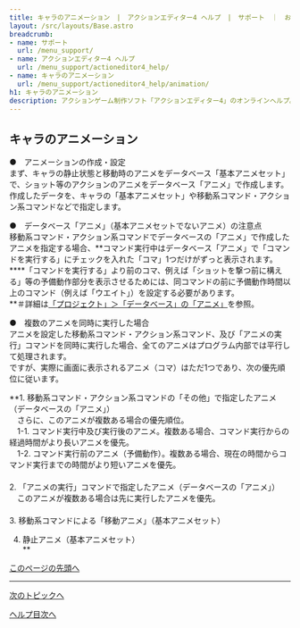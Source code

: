 ```yaml
---
title: キャラのアニメーション　|　アクションエディター4 ヘルプ　|　サポート　｜　おもしろゲーム神殿
layout: /src/layouts/Base.astro
breadcrumb:
- name: サポート
  url: /menu_support/
- name: アクションエディター4 ヘルプ
  url: /menu_support/actioneditor4_help/
- name: キャラのアニメーション
  url: /menu_support/actioneditor4_help/animation/
h1: キャラのアニメーション
description: アクションゲーム制作ソフト「アクションエディター4」のオンラインヘルプ。「キャラのアニメーション」は「おもしろゲーム神殿」内のページです
---
```


## キャラのアニメーション

●　アニメーションの作成・設定  
まず、キャラの静止状態と移動時のアニメをデータベース「基本アニメセット」で、ショット等のアクションのアニメをデータベース「アニメ」で作成します。  
作成したデータを、キャラの「基本アニメセット」や移動系コマンド・アクション系コマンドなどで指定します。  

●　データベース「アニメ」（基本アニメセットでないアニメ）の注意点  
移動系コマンド・アクション系コマンドでデータベースの「アニメ」で作成したアニメを指定する場合、**コマンド実行中はデータベース「アニメ」で「コマンドを実行する」にチェックを入れた「コマ」1つだけがずっと表示されます。  
****「コマンドを実行する」より前のコマ、例えば「ショットを撃つ前に構える」等の予備動作部分を表示させるためには、同コマンドの前に予備動作時間以上のコマンド（例えば「ウエイト」）を設定する必要があります。  
**＃詳細は[「プロジェクト」＞「データベース」の「アニメ」](../menu_project_database/#ANIM)を参照。  

●　複数のアニメを同時に実行した場合  
アニメを設定した移動系コマンド・アクション系コマンド、及び「アニメの実行」コマンドを同時に実行した場合、全てのアニメはプログラム内部では平行して処理されます。  
ですが、実際に画面に表示されるアニメ（コマ）はただ1つであり、次の優先順位に従います。  
  
**1. 移動系コマンド・アクション系コマンドの「その他」で指定したアニメ（データベースの「アニメ」）  
　さらに、このアニメが複数ある場合の優先順位。  
　1-1. コマンド実行中及び実行後のアニメ。複数ある場合、コマンド実行からの経過時間がより長いアニメを優先。  
　1-2. コマンド実行前のアニメ（予備動作）。複数ある場合、現在の時間からコマンド実行までの時間がより短いアニメを優先。  
　  
2. 「アニメの実行」コマンドで指定したアニメ（データベースの「アニメ」）  
　このアニメが複数ある場合は先に実行したアニメを優先。  
　  
3. 移動系コマンドによる「移動アニメ」（基本アニメセット）  
  
4. 静止アニメ（基本アニメセット）  
**

[このページの先頭へ](#TOP)

---

  

[次のトピックへ](../menu/)

[ヘルプ目次へ](../)